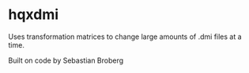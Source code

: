 # hqxdmi
Uses transformation matrices to change large amounts of .dmi files at a time.

Built on code by Sebastian Broberg
